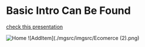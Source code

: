 # Basic Intro Can Be Found
[check this presentation](https://docs.google.com/presentation/d/1YefSkOhiCdAp3rbpXbkoTWkowc0fEmU5ZtmNiMbquVs/edit?usp=sharing)

![Home](./mgsrc/Ecomerce.png)
![AddItem](./mgsrc/imgsrc/Ecomerce (2).png)
